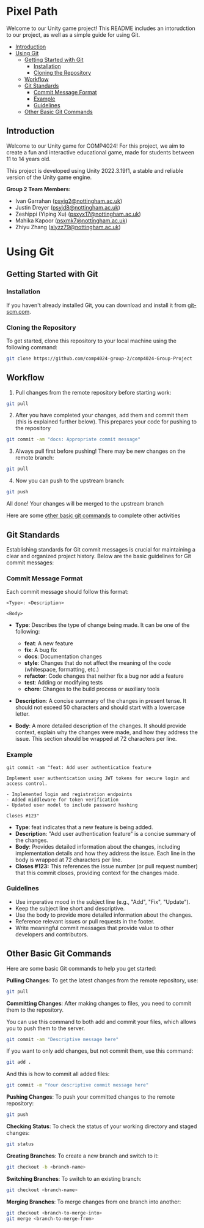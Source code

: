 # Pixel Path

Welcome to our Unity game project! This README includes an intorudction to our project, as well as a simple guide for using Git.

- [Introduction](#introduction)
- [Using Git](#using-git)
  - [Getting Started with Git](#getting-started-with-git)
    - [Installation](#installation)
    - [Cloning the Repository](#cloning-the-repository)
  - [Workflow](#workflow)
  - [Git Standards](#git-standards)
    - [Commit Message Format](#commit-message-format)
    - [Example](#example)
    - [Guidelines](#guidelines)
  - [Other Basic Git Commands](#other-basic-git-commands)

<a name="introduction"></a>
## Introduction

Welcome to our Unity game for COMP4024! For this project, we aim to create a fun and interactive educational game, made for students between 11 to 14 years old.

This project is developed using Unity 2022.3.19f1, a stable and reliable version of the Unity game engine.

**Group 2 Team Members:**
  - Ivan Garrahan (psyig2@nottingham.ac.uk)
  - Justin Dreyer (psyjd8@nottingham.ac.uk)
  - Zeshippi (Yiping Xu) (psxyx17@nottingham.ac.uk)
  - Mahika Kapoor (psxmk7@nottingham.ac.uk)
  - Zhiyu Zhang (alyzz79@nottingham.ac.uk)

<!-- TOC --><a name="using-git"></a>
# Using Git

<!-- TOC --><a name="getting-started-with-git"></a>
## Getting Started with Git

<!-- TOC --><a name="installation"></a>
### Installation
If you haven't already installed Git, you can download and install it from [git-scm.com](https://git-scm.com/).

<!-- TOC --><a name="cloning-the-repository"></a>
### Cloning the Repository
To get started, clone this repository to your local machine using the following command:

```bash
git clone https://github.com/comp4024-group-2/comp4024-Group-Project
```


<!-- TOC --><a name="workflow"></a>
## Workflow

1. Pull changes from the remote repository before starting work:
```bash
git pull
```
2. After you have completed your changes, add them and commit them (this is explained further below). This prepares your code for pushing to the repository
```bash
git commit -am "docs: Appropriate commit message"
```
3. Always pull first before pushing! There may be new changes on the remote branch:
```bash
git pull
```
4. Now you can push to the upstream branch:
```bash
git push
```
All done! Your changes will be merged to the upstream branch

Here are some [other basic git commands](#other-basic-git-commands) to complete other activities

<!-- TOC --><a name="git-standards"></a>
## Git Standards

Establishing standards for Git commit messages is crucial for maintaining a clear and organized project history. Below are the basic guidelines for Git commit messages:

<!-- TOC --><a name="commit-message-format"></a>
### Commit Message Format

Each commit message should follow this format:

```
<Type>: <Description>

<Body>
```

- **Type**: Describes the type of change being made. It can be one of the following:
  - **feat**: A new feature
  - **fix**: A bug fix
  - **docs**: Documentation changes
  - **style**: Changes that do not affect the meaning of the code (whitespace, formatting, etc.)
  - **refactor**: Code changes that neither fix a bug nor add a feature
  - **test**: Adding or modifying tests
  - **chore**: Changes to the build process or auxiliary tools

- **Description**: A concise summary of the changes in present tense. It should not exceed 50 characters and should start with a lowercase letter.

- **Body**: A more detailed description of the changes. It should provide context, explain why the changes were made, and how they address the issue. This section should be wrapped at 72 characters per line.

<!-- TOC --><a name="example"></a>
### Example

```
git commit -am "feat: Add user authentication feature

Implement user authentication using JWT tokens for secure login and access control.

- Implemented login and registration endpoints
- Added middleware for token verification
- Updated user model to include password hashing

Closes #123"
```
- **Type**: feat indicates that a new feature is being added.
- **Description**: "Add user authentication feature" is a concise summary of the changes.
- **Body**: Provides detailed information about the changes, including implementation details and how they address the issue. Each line in the body is wrapped at 72 characters per line.
- **Closes #123:** This references the issue number (or pull request number) that this commit closes, providing context for the changes made.

<!-- TOC --><a name="guidelines"></a>
### Guidelines

- Use imperative mood in the subject line (e.g., "Add", "Fix", "Update").
- Keep the subject line short and descriptive.
- Use the body to provide more detailed information about the changes.
- Reference relevant issues or pull requests in the footer.
- Write meaningful commit messages that provide value to other developers and contributors.

<!-- TOC --><a name="other-basic-git-commands"></a>
## Other Basic Git Commands

Here are some basic Git commands to help you get started:

**Pulling Changes**: To get the latest changes from the remote repository, use:
```bash
git pull
```

**Committing Changes**: After making changes to files, you need to commit them to the repository.


You can use this command to both add and commit your files, which allows you to push them to the server.  
```bash
git commit -am "Descriptive message here"
```
If you want to only add changes, but not commit them, use this command:
```bash
git add .
```
And this is how to commit all added files:
```bash
git commit -m "Your descriptive commit message here"
```


**Pushing Changes**: To push your committed changes to the remote repository:
```bash
git push
```
**Checking Status**: To check the status of your working directory and staged changes:
```bash
git status
  ```

**Creating Branches**: To create a new branch and switch to it:
```bash
git checkout -b <branch-name>
```
**Switching Branches**: To switch to an existing branch:
```bash
git checkout <branch-name>
```

**Merging Branches**: To merge changes from one branch into another:
```bash
git checkout <branch-to-merge-into>
git merge <branch-to-merge-from>
  ```


